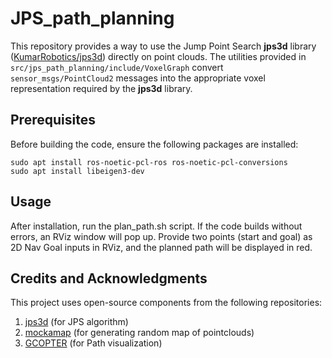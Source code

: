 # JPS_path_planning
This repository provides a way to use the Jump Point Search **jps3d** library ([KumarRobotics/jps3d](https://github.com/KumarRobotics/jps3d)) directly on point clouds. The utilities provided in `src/jps_path_planning/include/VoxelGraph` convert `sensor_msgs/PointCloud2` messages into the appropriate voxel representation required by the **jps3d** library.


## Prerequisites
Before building the code, ensure the following packages are installed:
```
sudo apt install ros-noetic-pcl-ros ros-noetic-pcl-conversions
sudo apt install libeigen3-dev
```
## Usage
After installation, run the plan_path.sh script. If the code builds without errors, an RViz window will pop up. Provide two points (start and goal) as 2D Nav Goal inputs in RViz, and the planned path will be displayed in red.

## Credits and Acknowledgments
This project uses open-source components from the following repositories:
1. [jps3d](https://github.com/KumarRobotics/jps3d) (for JPS algorithm)
2. [mockamap](https://github.com/HKUST-Aerial-Robotics/mockamap) (for generating random map of pointclouds)
3. [GCOPTER](https://github.com/ZJU-FAST-Lab/GCOPTER) (for Path visualization)